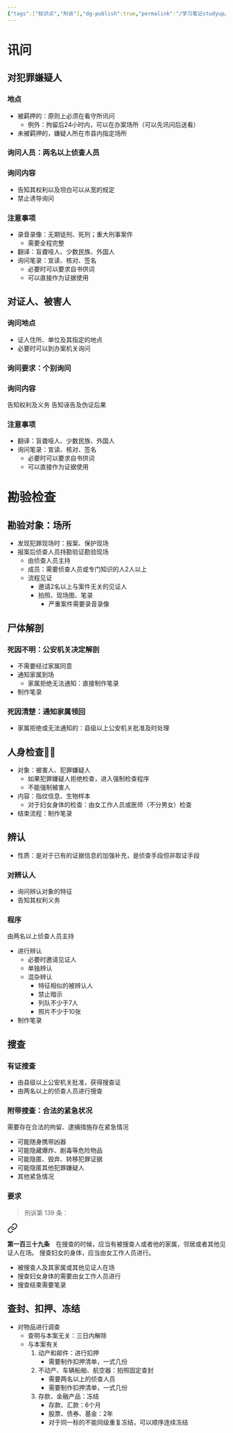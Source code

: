 ```yaml
---
{"tags":["知识点","刑诉"],"dg-publish":true,"permalink":"/学习笔记studyup/刑事诉讼法/侦查/","dgPassFrontmatter":true,"created":"2024-12-02T13:45:03.546+08:00","updated":"2024-12-02T17:08:35.000+08:00"}
---
```


# 讯问
## 对犯罪嫌疑人
### 地点
- 被羁押的：原则上必须在看守所讯问
	- 例外：拘留后24小时内，可以在办案场所（可以先讯问后送看）
- 未被羁押的，嫌疑人所在市县内指定场所
### 询问人员：两名以上侦查人员
### 询问内容
- 告知其权利以及坦白可以从宽的规定
- 禁止诱导询问
### 注意事项
- 录音录像：无期徒刑、死刑；重大刑事案件
	- 需要全程完整
- 翻译：盲聋哑人、少数民族、外国人
- 询问笔录：宣读、核对、签名
	- 必要时可以要求自书供词
	- 可以直接作为证据使用
## 对证人、被害人
### 询问地点
- 证人住所、单位及其指定的地点
- 必要时可以到办案机关询问
### 询问要求：个别询问
### 询问内容
告知权利及义务
告知诬告及伪证后果
### 注意事项
- 翻译：盲聋哑人、少数民族、外国人
- 询问笔录：宣读、核对、签名
	- 必要时可以要求自书供词
	- 可以直接作为证据使用
# 勘验检查
## 勘验对象：场所
- 发现犯罪现场时：报案、保护现场
- 报案后侦查人员持勘验证勘验现场
	- 由侦查人员主持
	- 成员：需要侦查人员或专门知识的人2人以上
	- 流程见证
		- 邀请2名以上与案件无关的见证人
		- 拍照、现场图、笔录
			- 严重案件需要录音录像
## 尸体解剖
### 死因不明：公安机关决定解剖
- 不需要经过家属同意
- 通知家属到场
	- 家属拒绝无法通知：直接制作笔录
- 制作笔录
### 死因清楚：通知家属领回
- 家属拒绝或无法通知的：县级以上公安机关批准及时处理
## 人身检查🙋‍♀️
- 对象：被害人、犯罪嫌疑人
	- 如果犯罪嫌疑人拒绝检查，进入强制检查程序
	- 不能强制被害人
- 内容：指纹信息、生物样本
	- 对于妇女身体的检查：由女工作人员或医师（不分男女）检查
- 结束流程：制作笔录
## 辨认
- 性质：是对于已有的证据信息的加强补充，是侦查手段但非取证手段
### 对辨认人
- 询问辨认对象的特征
- 告知其权利义务
### 程序
由两名以上侦查人员主持
- 进行辨认
	- 必要时邀请见证人
	- 单独辨认
	- 混杂辨认
		- 特征相似的被辨认人
		- 禁止暗示
		- 列队不少于7人
		- 照片不少于10张
- 制作笔录
## 搜查
### 有证搜查
- 由县级以上公安机关批准，获得搜查证
- 由两名以上的侦查人员进行搜查
### 附带搜查：合法的紧急状况
需要存在合法的拘留、逮捕措施存在紧急情况
- 可能随身携带凶器
- 可能隐藏爆炸、剧毒等危险物品
- 可能隐匿、毁弃、转移犯罪证据
- 可能隐匿其他犯罪嫌疑人
- 其他紧急情况
### 要求
>刑诉第 139 条：
<div class="transclusion internal-embed is-loaded"><a class="markdown-embed-link" href="////#t139" aria-label="Open link"><svg xmlns="http://www.w3.org/2000/svg" width="24" height="24" viewBox="0 0 24 24" fill="none" stroke="currentColor" stroke-width="2" stroke-linecap="round" stroke-linejoin="round" class="svg-icon lucide-link"><path d="M10 13a5 5 0 0 0 7.54.54l3-3a5 5 0 0 0-7.07-7.07l-1.72 1.71"></path><path d="M14 11a5 5 0 0 0-7.54-.54l-3 3a5 5 0 0 0 7.07 7.07l1.71-1.71"></path></svg></a><div class="markdown-embed">



**第一百三十九条**　在搜查的时候，应当有被搜查人或者他的家属，邻居或者其他见证人在场。
搜查妇女的身体，应当由女工作人员进行。 

</div></div>

- 被搜查人及其家属或其他见证人在场
- 搜查妇女身体的需要由女工作人员进行
- 搜查结束需要笔录
## 查封、扣押、冻结
- 对物品进行调查
	- 查明与本案无关：三日内解除
	- 与本案有关
		1. 动产和邮件：进行扣押
			- 需要制作扣押清单，一式几份
		2. 不动产、车辆船舶、航空器：拍照固定查封
			- 需要两名以上的侦查人员
			- 需要制作扣押清单，一式几份
		3. 存款、金融产品：冻结
			- 存款、汇款：6个月
			- 股票、债券、基金：2年
			- 对于同一标的不能同级重复冻结，可以顺序连续冻结